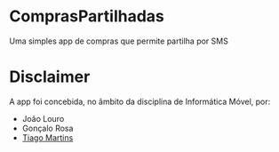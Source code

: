 # ComprasPartilhadas
Uma simples app de compras que permite partilha por SMS

# Disclaimer
A app foi concebida, no âmbito da disciplina de Informática Móvel, por: 
* João Louro
* Gonçalo Rosa
* [Tiago Martins](https://tiago-martins.netlify.app/)
